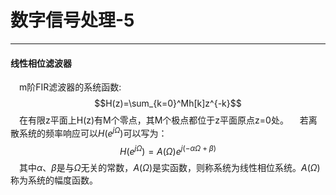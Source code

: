 # 数字信号处理-5

---
#### 线性相位滤波器
&emsp;m阶FIR滤波器的系统函数:
$$H(z)=\sum_{k=0}^Mh[k]z^{-k}$$
&emsp;在有限z平面上H(z)有M个零点，其M个极点都位于z平面原点z=0处。
&emsp;若离散系统的频率响应可以$H(e^{j\Omega})$可以写为：
$$H(e^{j\Omega})=A(\Omega)e^{j(-\alpha\Omega+\beta)}$$
&emsp;其中$\alpha、\beta$是与$\Omega$无关的常数，$A(\Omega)$是实函数，则称系统为线性相位系统。$A(\Omega)$称为系统的幅度函数。

